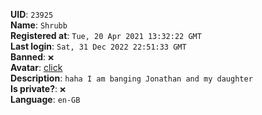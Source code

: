 **UID**: `23925`  
**Name**: `Shrubb`  
**Registered at**: `Tue, 20 Apr 2021 13:32:22 GMT`  
**Last login**: `Sat, 31 Dec 2022 22:51:33 GMT`  
**Banned**: `❌`  
**Avatar**: [click](/avatars/3a3ee6f9-0e8d-48b8-947b-9e3494aefaab.gif)  
**Description**: ```haha I am banging Jonathan and my daughter```  
**Is private?**: `❌`  
**Language**: `en-GB`